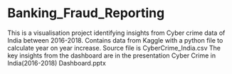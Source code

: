 # Banking_Fraud_Reporting
This is a visualisation project identifying insights from Cyber crime data of India between 2016-2018. Contains data from Kaggle with a python file to calculate year on year increase.
Source file is CyberCrime_India.csv
The key insights from the dashboard are in the presentation Cyber Crime in India(2016-2018) Dashboard.pptx
